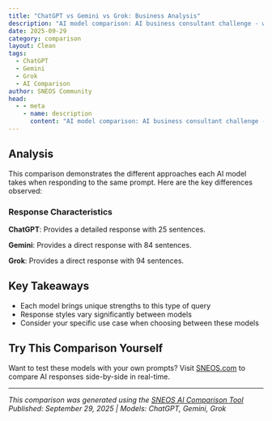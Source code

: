 ```yaml
---
title: "ChatGPT vs Gemini vs Grok: Business Analysis"
description: "AI model comparison: AI business consultant challenge - which provides the best strategy advice?..."
date: 2025-09-29
category: comparison
layout: Clean
tags:
  - ChatGPT
  - Gemini
  - Grok
  - AI Comparison
author: SNEOS Community
head:
  - - meta
    - name: description
      content: "AI model comparison: AI business consultant challenge - which provides the best strategy advice?..."
---
```


<ChatComparison
  title="ChatGPT vs Gemini vs Grok: Business Analysis"
  prompt="AI business consultant challenge - which provides the best strategy advice?"
  :responses='{
    "ChatGPT": "When considering which AI business consultant challenge provides the best strategy advice, it\u2019s important to evaluate the nature and objectives of the challenge as well as the quality and applicability of the advice it generates. Here are some key points to consider for identifying the best strategy advice from AI business consultant challenges:\n\n1. **Scope and Relevance of the Challenge:**\n   - The challenge should focus on real-world business problems relevant to the industry or domain of interest.\n   - It should cover a wide range of strategic issues such as market entry, product development, competitive analysis, and digital transformation.\n\n2. **Quality of AI Models and Techniques:**\n   - The challenge should leverage advanced AI models (e.g., GPT-4, domain-specific models) trained on rich datasets that include business cases and strategic frameworks.\n   - Use of explainable AI so the reasoning behind recommendations is clear and transparent.\n\n3. **Evaluation Metrics:**\n   - Advice should be assessed based on accuracy, feasibility, creativity, and impact on business outcomes.\n   - Metrics should include human expert validation, ROI estimation, and alignment with company goals.\n\n4. **Interactivity and Customization:**\n   - The AI should tailor advice to the company\u0027s unique context, resources, and constraints.\n   - Ability to interact with the user for clarifications, scenario analysis, and iterative refinement improves strategy relevance.\n\n5. **Examples of Notable AI Business Consultant Challenges:**\n   - **McKinsey AI Strategy Challenge:** Often provides high-quality strategic frameworks supported by AI analysis.\n   - **IBM Watson Business Consultant Challenge:** Uses AI to integrate data-driven insights with strategic business advice.\n   - **OpenAI Business Strategy Challenge:** Leverages state-of-the-art language models to generate actionable, innovative strategies.\n\n6. **Human-AI Collaboration:**\n   - The best advice often emerges when AI insights are combined with expert human judgment.\n   - Challenges promoting collaboration between AI outputs and human consultants tend to yield superior strategic recommendations.\n\n### Conclusion\n\nThe best AI business consultant challenge providing strategy advice is one that integrates advanced AI capabilities with relevant business context, rigorous evaluation, human oversight, and customization. Challenges such as those run by McKinsey, IBM, or OpenAI, which emphasize explainability and human-AI collaboration, tend to offer the most effective and actionable strategic advice.\n\nIf you have a specific challenge or platform in mind, I can help analyze its approach and performance in more detail!",
    "Gemini": "Okay, let\u0027s structure this AI business consultant challenge.  We need a framework to compare different AI tools and see which provides the best strategy advice.\n\n**I. The Challenge Setup**\n\n*   **The Fictional Business:**  We\u0027ll create a hypothetical company facing a specific business problem.  This is crucial for consistent evaluation.  Let\u0027s go with:\n\n    *   **Company Name:**  \u0022EcoThreads\u0022\n    *   **Industry:**  Sustainable Clothing (online and limited brick-and-mortar)\n    *   **Business Problem:**  Declining sales growth in the last two quarters.  While brand awareness is strong, conversion rates are lagging behind competitors.  They are also struggling to differentiate themselves in a crowded market of \u0022eco-friendly\u0022 brands. They have a limited budget for major overhauls.\n    *   **Target Audience:**  Environmentally conscious millennials and Gen Z, interested in ethically sourced, durable clothing with a focus on style.\n    *   **Current Strategy:**  Primarily relies on social media marketing (Instagram, TikTok), email marketing, and influencer collaborations.\n    *   **Key Metrics:** Website Traffic, Conversion Rate, Average Order Value, Customer Acquisition Cost, Customer Retention Rate, Social Media Engagement.\n\n*   **The AI Consultants:**  We\u0027ll select a few different AI-powered tools to act as our business consultants. Here are some potential options, balancing accessibility with functionality:\n\n    1.  **ChatGPT (GPT-4 or similar):**  Widely accessible, powerful language model capable of strategic thinking.  We\u0027ll need to craft specific prompts.\n    2.  **Bing AI (Creative Mode or using Plugins):**  Another LLM with web access for up-to-date information.\n    3.  **Google Bard (Gemini):**  Similar to ChatGPT, with access to Google\u0027s vast knowledge base.\n    4.  **Simplified AI Writer (Business Plan Mode):** A more targeted tool built for developing business plans, offering pre-structured outputs.\n    5.  **Other AI-Powered Business Tools:** If you have access to more specialized tools (e.g., those focused on market analysis or CRM), feel free to include them.\n\n*   **The Prompts (Consistent Across All Tools):**  To ensure a fair comparison, we\u0027ll use the same set of prompts for each AI consultant. These prompts should be designed to extract valuable strategic insights:\n\n    *   **Prompt 1 (Situation Analysis):** \u0022Analyze EcoThreads\u0027 business situation based on the following information: [Insert the \u0027Fictional Business\u0027 description above].  Identify the key factors contributing to their declining sales growth and lack of differentiation.\u0022\n    *   **Prompt 2 (Competitive Analysis):** \u0022Based on the analysis from Prompt 1, identify 3-5 key competitors for EcoThreads. For each competitor, describe their strengths, weaknesses, and how EcoThreads can differentiate itself.\u0022\n    *   **Prompt 3 (Strategic Recommendations):** \u0022Based on the previous analysis, provide 3-5 specific, actionable strategic recommendations that EcoThreads can implement to improve conversion rates, increase sales growth, and better differentiate itself from competitors.  Consider their limited budget.\u0022\n    *   **Prompt 4 (Implementation Plan):** \u0022For one of the strategic recommendations you provided in Prompt 3, outline a detailed implementation plan, including specific tasks, timelines, and key performance indicators (KPIs) to track success.\u0022\n    *   **Prompt 5 (Potential Risks \u0026 Mitigation):** \u0022Identify potential risks associated with implementing the recommended strategies and suggest mitigation strategies.\u0022\n\n*   **Evaluation Criteria:** We need a clear set of criteria to judge the quality of the AI\u0027s advice.\n\n    1.  **Insightfulness:**  Does the analysis reveal non-obvious insights? Does it go beyond surface-level observations?\n    2.  **Relevance:**  Are the recommendations directly applicable to EcoThreads\u0027 specific situation?\n    3.  **Actionability:**  Are the recommendations practical and easy to implement, given EcoThreads\u0027 limited budget?\n    4.  **Specificity:**  Are the recommendations concrete and detailed, or vague and general?\n    5.  **Creativity/Innovation:** Does the AI suggest novel or unconventional approaches?\n    6.  **Data-Driven:** Does the AI use data or reasoning to support its recommendations?\n    7.  **Coherence:** Is the overall strategy logically consistent and well-articulated?\n    8.  **Risk Awareness:** Does the AI identify and address potential risks associated with the strategy?\n\n**II. The Execution**\n\n1.  **Run the Prompts:**  Carefully input the prompts into each AI consultant, one at a time. Keep a record of each AI\u0027s responses.\n2.  **Document the Responses:**  Save the outputs from each AI consultant in a separate document for easy comparison.\n3.  **Evaluate the Responses:**  Systematically evaluate each AI\u0027s responses against the evaluation criteria.  You could use a scoring system (e.g., 1-5 scale for each criterion) or a more qualitative assessment.\n\n**III.  Analyzing \u0026 Comparing Results**\n\n*   **Comparative Table:** Create a table summarizing the strengths and weaknesses of each AI consultant based on your evaluation.\n*   **Overall Ranking:**  Rank the AI consultants based on their overall performance, considering all evaluation criteria.\n*   **Justification:** Provide a detailed justification for your ranking, highlighting the specific reasons why one AI performed better than another.\n*   **Key Takeaways:** Summarize the key lessons learned from the challenge.  What are the strengths and limitations of using AI for business strategy?  Which AI tools are most promising?\n\n**Example Table (for documenting and comparing results):**\n\n| AI Consultant | Insightfulness | Relevance | Actionability | Specificity | Creativity | Data-Driven | Coherence | Risk Awareness | Overall Score/Rating | Strengths | Weaknesses |\n|---|---|---|---|---|---|---|---|---|---|---|---|\n| ChatGPT (GPT-4) |  |  |  |  |  |  |  |  |  |  |  |\n| Bing AI |  |  |  |  |  |  |  |  |  |  |  |\n| Google Bard |  |  |  |  |  |  |  |  |  |  |  |\n| Simplified AI Writer |  |  |  |  |  |  |  |  |  |  |  |\n\n**Tips for Success:**\n\n*   **Be Precise with Prompts:** The quality of the AI\u0027s output depends heavily on the quality of your prompts.  Experiment with different phrasing to see what works best.\n*   **Iterate and Refine:**  Don\u0027t be afraid to revise your prompts based on the AI\u0027s initial responses.  You can guide the AI towards more useful insights.\n*   **Human Judgment is Crucial:**  AI is a tool, not a replacement for human judgment.  Carefully evaluate the AI\u0027s recommendations and use your own business acumen to make informed decisions.\n*   **Focus on the \u0022Why\u0022:**  Pay attention to the reasoning behind the AI\u0027s recommendations.  This will help you understand the underlying logic and assess the validity of the advice.\n*   **Consider the Cost:**  Some AI tools are free, while others require a subscription.  Factor in the cost when evaluating the overall value of each tool.\n\nThis structured approach will give you a clear and objective way to compare different AI business consultants and determine which provides the best strategy advice for your specific business challenge. Good luck! Let me know if you want me to refine any aspect of this challenge setup.\n",
    "Grok": "When evaluating AI business consultants or tools for strategic advice, the \u0022best\u0022 option depends on your business needs, industry, budget, and the specific challenges you\u0027re facing. However, I can frame this challenge by comparing some of the leading AI-driven platforms and consultants that provide strategy advice, focusing on their strengths, weaknesses, and applicability. I\u0027ll also outline key criteria to consider when choosing an AI business consultant for strategic advice.\n\n---\n\n### **Key Criteria for Evaluating AI Business Strategy Tools/Consultants**\n1. **Customization**: How well does the AI adapt to your specific business context, industry, and data?\n2. **Data-Driven Insights**: Does it provide actionable, evidence-based recommendations based on real-time data?\n3. **Ease of Use**: Is the platform or service user-friendly for non-technical business leaders?\n4. **Scalability**: Can it handle the needs of small startups as well as large enterprises?\n5. **Cost**: Does the pricing align with the value delivered?\n6. **Integration**: How well does it integrate with existing business systems (e.g., CRM, ERP)?\n7. **Track Record**: Are there proven case studies or testimonials of success?\n\n---\n\n### **Comparison of Popular AI Tools for Business Strategy Advice**\nHere\u2019s a breakdown of some well-known AI-driven tools and consulting services that provide business strategy advice:\n\n#### 1. **IBM Watson for Business Consulting**\n- **Overview**: IBM Watson offers AI-driven insights for business strategy, including market analysis, customer behavior predictions, and operational optimization.\n- **Strengths**:\n  - Highly customizable with industry-specific solutions (e.g., healthcare, retail).\n  - Strong focus on data analytics and predictive modeling.\n  - Integration with enterprise systems.\n- **Weaknesses**:\n  - High cost, often more suited for large enterprises.\n  - Requires technical expertise to fully utilize.\n- **Best For**: Medium to large businesses with complex data needs and budgets for premium solutions.\n\n#### 2. **McKinsey \u0026 Company\u2019s AI Consulting (QuantumBlack)**\n- **Overview**: McKinsey\u2019s AI arm, QuantumBlack, combines human expertise with advanced AI tools to provide tailored strategic advice.\n- **Strengths**:\n  - Combines AI insights with human judgment for nuanced strategies.\n  - Deep industry expertise across sectors.\n  - Proven track record with Fortune 500 companies.\n- **Weaknesses**:\n  - Expensive and often inaccessible for smaller businesses.\n  - Slower turnaround compared to pure AI platforms.\n- **Best For**: Large corporations or high-growth companies needing comprehensive strategy overhauls.\n\n#### 3. **Google Cloud AI Business Solutions**\n- **Overview**: Google Cloud provides AI tools for business intelligence, forecasting, and customer insights, often integrated with tools like Looker Studio.\n- **Strengths**:\n  - Scalable for businesses of all sizes.\n  - Strong data visualization and predictive analytics.\n  - Competitive pricing compared to IBM Watson.\n- **Weaknesses**:\n  - Less focused on qualitative strategy (e.g., leadership or culture).\n  - May require customization for niche industries.\n- **Best For**: Tech-savvy businesses or startups looking for cost-effective, scalable AI insights.\n\n#### 4. **Microsoft Azure AI for Business**\n- **Overview**: Azure AI offers tools for business strategy, including market trend analysis, customer segmentation, and operational efficiency.\n- **Strengths**:\n  - Seamless integration with Microsoft products (e.g., Dynamics 365, Power BI).\n  - Strong focus on automation and process optimization.\n  - Flexible pricing models.\n- **Weaknesses**:\n  - Can be overly technical for non-experts.\n  - Less tailored for creative or qualitative strategies.\n- **Best For**: Businesses already using Microsoft ecosystems or those focused on operational strategy.\n\n#### 5. **Smaller AI Tools (e.g., H2O.ai, DataRobot)**\n- **Overview**: These platforms focus on AI-driven decision-making for strategy, often targeting specific areas like sales forecasting or risk analysis.\n- **Strengths**:\n  - Affordable and accessible for SMEs.\n  - User-friendly interfaces.\n  - Niche focus can be highly effective for specific problems.\n- **Weaknesses**:\n  - Limited scope compared to comprehensive consulting services.\n  - May lack deep industry-specific knowledge.\n- **Best For**: Small to medium businesses with specific strategy needs (e.g., pricing optimization).\n\n---\n\n### **Which Provides the Best Strategy Advice?**\nThere\u2019s no one-size-fits-all answer, but here\u2019s a recommendation based on business size and needs:\n\n- **Large Enterprises**: **McKinsey\u2019s QuantumBlack** or **IBM Watson**. These combine AI with deep consulting expertise, ideal for complex, multi-faceted strategic challenges. McKinsey edges out if you value human oversight; IBM Watson if you prioritize data-heavy insights.\n- **Medium-Sized Businesses**: **Microsoft Azure AI** or **Google Cloud AI**. Both offer robust, scalable solutions with good integration capabilities at a reasonable cost.\n- **Startups/Small Businesses**: **H2O.ai** or **DataRobot**. These tools provide actionable insights without breaking the bank, though they\u2019re best for specific, data-driven strategies rather than holistic advice.\n\n---\n\n### **Broader Strategic Considerations**\nAI tools excel at data-driven strategy (e.g., market trends, customer insights, operational efficiency), but they often fall short on qualitative aspects like leadership, culture, or long-term vision. For the best results:\n- **Blend AI with Human Expertise**: Use AI for data insights but pair it with human consultants or internal strategy teams for context and creativity.\n- **Focus on Implementation**: The best strategy advice is useless without execution. Choose a tool or consultant that offers support for implementing recommendations.\n- **Test and Iterate**: Start with a pilot project before committing to a full-scale AI consulting solution. Measure ROI and adjust as needed.\n\n---\n\n### **Challenge Prompt for You**\nIf you have a specific business scenario (e.g., industry, size, or strategic challenge like entering a new market or improving profitability), share it, and I can tailor a recommendation further. Alternatively, if you\u0027re looking for a head-to-head comparison of two specific AI tools or consultants, let me know!\n\nFor now, I\u2019d say **McKinsey\u2019s QuantumBlack** provides the best overall strategy advice for businesses that can afford it, due to its balance of AI and human expertise. For budget-conscious or tech-focused firms, **Google Cloud AI** offers a strong, scalable alternative. Which direction are you leaning toward?"
  }'
  published-date="16:28"
/>

## Analysis

This comparison demonstrates the different approaches each AI model takes when responding to the same prompt. Here are the key differences observed:

### Response Characteristics

**ChatGPT**: Provides a detailed response with 25 sentences. 

**Gemini**: Provides a direct response with 84 sentences. 

**Grok**: Provides a direct response with 94 sentences. 

## Key Takeaways

- Each model brings unique strengths to this type of query
- Response styles vary significantly between models
- Consider your specific use case when choosing between these models

## Try This Comparison Yourself

Want to test these models with your own prompts? Visit [SNEOS.com](https://sneos.com) to compare AI responses side-by-side in real-time.

---

*This comparison was generated using the [SNEOS AI Comparison Tool](https://sneos.com)*
*Published: September 29, 2025 | Models: ChatGPT, Gemini, Grok*
